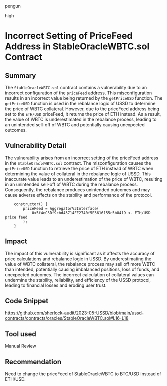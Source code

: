 pengun

high

# Incorrect Setting of PriceFeed Address in StableOracleWBTC.sol Contract

## Summary
The `StableOracleWBTC.sol` contract contains a vulnerability due to an incorrect configuration of the `priceFeed` address. This misconfiguration results in an incorrect value being returned by the `getPriceUSD` function. The `getPriceUSD` function is used in the rebalance logic of USSD to determine the price of WBTC collateral. However, due to the priceFeed address being set to the `ETH/USD` priceFeed, it returns the price of ETH instead. As a result, the value of WBTC is underestimated in the rebalance process, leading to an unintended sell-off of WBTC and potentially causing unexpected outcomes.

## Vulnerability Detail
The vulnerability arises from an incorrect setting of the priceFeed address in the `StableOracleWBTC.sol` contract. The misconfiguration causes the `getPriceUSD` function to retrieve the price of ETH instead of WBTC when determining the value of collateral in the rebalance logic of USSD. This inaccurate value leads to an underestimation of the price of WBTC, resulting in an unintended sell-off of WBTC during the rebalance process. Consequently, the rebalance produces unintended outcomes and may cause adverse effects on the stability and performance of the protocol.

```solidity
    constructor() {
        priceFeed = AggregatorV3Interface(
            0x5f4eC3Df9cbd43714FE2740f5E3616155c5b8419 <- ETH/USD price feed
        );
    }
```
## Impact
The impact of this vulnerability is significant as it affects the accuracy of price calculations and rebalance logic in USSD. By underestimating the value of WBTC collateral, the rebalance process may sell off more WBTC than intended, potentially causing imbalanced positions, loss of funds, and unexpected outcomes. The incorrect calculation of collateral values can undermine the stability, reliability, and efficiency of the USSD protocol, leading to financial losses and eroding user trust.

## Code Snippet
https://github.com/sherlock-audit/2023-05-USSD/blob/main/ussd-contracts/contracts/oracles/StableOracleWBTC.sol#L16-L18

## Tool used

Manual Review

## Recommendation
Need to change the priceFeed of StableOracleWBTC to BTC/USD instead of ETH/USD.